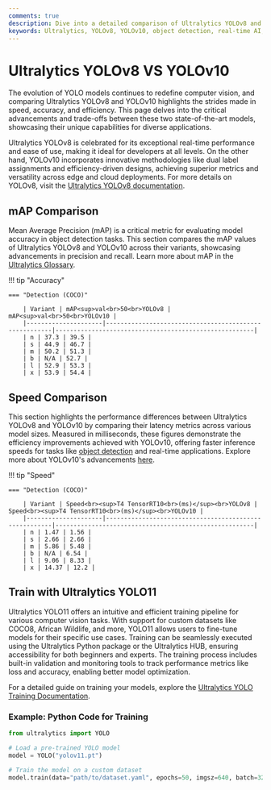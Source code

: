 ```yaml
---
comments: true
description: Dive into a detailed comparison of Ultralytics YOLOv8 and YOLOv10, highlighting their performance, accuracy, and efficiency for real-time object detection. Explore how these models excel in computer vision tasks, edge AI applications, and more.
keywords: Ultralytics, YOLOv8, YOLOv10, object detection, real-time AI, edge AI, computer vision
---
```


# Ultralytics YOLOv8 VS YOLOv10

The evolution of YOLO models continues to redefine computer vision, and comparing Ultralytics YOLOv8 and YOLOv10 highlights the strides made in speed, accuracy, and efficiency. This page delves into the critical advancements and trade-offs between these two state-of-the-art models, showcasing their unique capabilities for diverse applications.

Ultralytics YOLOv8 is celebrated for its exceptional real-time performance and ease of use, making it ideal for developers at all levels. On the other hand, YOLOv10 incorporates innovative methodologies like dual label assignments and efficiency-driven designs, achieving superior metrics and versatility across edge and cloud deployments. For more details on YOLOv8, visit the [Ultralytics YOLOv8 documentation](https://docs.ultralytics.com/models/yolov8/).

## mAP Comparison

Mean Average Precision (mAP) is a critical metric for evaluating model accuracy in object detection tasks. This section compares the mAP values of Ultralytics YOLOv8 and YOLOv10 across their variants, showcasing advancements in precision and recall. Learn more about mAP in the [Ultralytics Glossary](https://www.ultralytics.com/glossary/mean-average-precision-map).

!!! tip "Accuracy"

    === "Detection (COCO)"

    	| Variant | mAP<sup>val<br>50<br>YOLOv8 | mAP<sup>val<br>50<br>YOLOv10 |
    	|---------------------|-------------------------------------------------------|-------------------------------------------------------|
    	| n | 37.3 | 39.5 |
    	| s | 44.9 | 46.7 |
    	| m | 50.2 | 51.3 |
    	| b | N/A | 52.7 |
    	| l | 52.9 | 53.3 |
    	| x | 53.9 | 54.4 |

## Speed Comparison

This section highlights the performance differences between Ultralytics YOLOv8 and YOLOv10 by comparing their latency metrics across various model sizes. Measured in milliseconds, these figures demonstrate the efficiency improvements achieved with YOLOv10, offering faster inference speeds for tasks like [object detection](https://docs.ultralytics.com/tasks/detect/) and real-time applications. Explore more about YOLOv10's advancements [here](https://docs.ultralytics.com/models/yolov10/).

!!! tip "Speed"

    === "Detection (COCO)"

    	| Variant | Speed<br><sup>T4 TensorRT10<br>(ms)</sup><br>YOLOv8 | Speed<br><sup>T4 TensorRT10<br>(ms)</sup><br>YOLOv10 |
    	|---------------------|-------------------------------------------------------|-------------------------------------------------------|
    	| n | 1.47 | 1.56 |
    	| s | 2.66 | 2.66 |
    	| m | 5.86 | 5.48 |
    	| b | N/A | 6.54 |
    	| l | 9.06 | 8.33 |
    	| x | 14.37 | 12.2 |

## Train with Ultralytics YOLO11

Ultralytics YOLO11 offers an intuitive and efficient training pipeline for various computer vision tasks. With support for custom datasets like COCO8, African Wildlife, and more, YOLO11 allows users to fine-tune models for their specific use cases. Training can be seamlessly executed using the Ultralytics Python package or the Ultralytics HUB, ensuring accessibility for both beginners and experts. The training process includes built-in validation and monitoring tools to track performance metrics like loss and accuracy, enabling better model optimization.

For a detailed guide on training your models, explore the [Ultralytics YOLO Training Documentation](https://docs.ultralytics.com/modes/train/).

### Example: Python Code for Training

```python
from ultralytics import YOLO

# Load a pre-trained YOLO model
model = YOLO("yolov11.pt")

# Train the model on a custom dataset
model.train(data="path/to/dataset.yaml", epochs=50, imgsz=640, batch=32)
```
